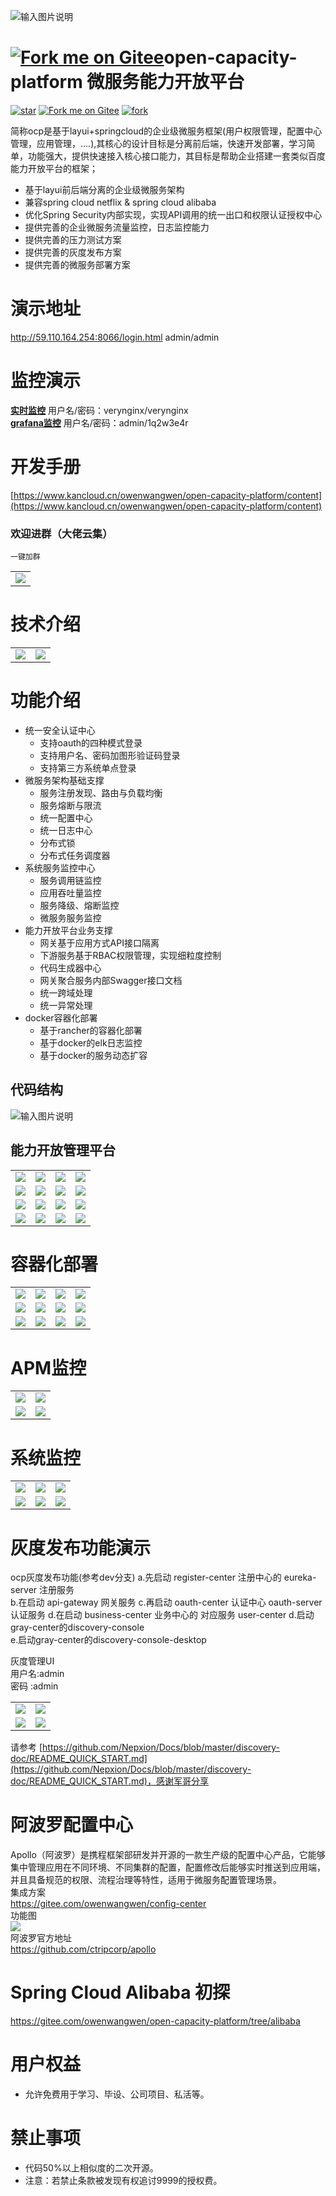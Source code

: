 
![输入图片说明](https://images.gitee.com/uploads/images/2019/0810/170317_e33b6c75_869801.png "屏幕截图.png")

# [![Fork me on Gitee](https://gitee.com/owenwangwen/open-capacity-platform/widgets/widget_5.svg)](https://gitee.com/owenwangwen/open-capacity-platform)open-capacity-platform 微服务能力开放平台 


[![star](https://gitee.com/owenwangwen/open-capacity-platform/badge/star.svg?theme=white)](https://gitee.com/owenwangwen/open-capacity-platform/stargazers)
[![Fork me on Gitee](https://gitee.com/owenwangwen/open-capacity-platform/widgets/widget_6.svg)](https://gitee.com/owenwangwen/open-capacity-platform)
[![fork](https://gitee.com/owenwangwen/open-capacity-platform/badge/fork.svg?theme=white)](https://gitee.com/owenwangwen/open-capacity-platform/members)



简称ocp是基于layui+springcloud的企业级微服务框架(用户权限管理，配置中心管理，应用管理，....),其核心的设计目标是分离前后端，快速开发部署，学习简单，功能强大，提供快速接入核心接口能力，其目标是帮助企业搭建一套类似百度能力开放平台的框架；  
- 基于layui前后端分离的企业级微服务架构  
- 兼容spring cloud netflix & spring cloud alibaba  
- 优化Spring Security内部实现，实现API调用的统一出口和权限认证授权中心  
- 提供完善的企业微服务流量监控，日志监控能力   
- 提供完善的压力测试方案  
- 提供完善的灰度发布方案  
- 提供完善的微服务部署方案  

    

# **演示地址** #
http://59.110.164.254:8066/login.html  admin/admin   


# **监控演示** #
<a target="_blank" href="http://106.13.3.200/verynginx/index.html">**实时监控**</a> 用户名/密码：verynginx/verynginx       
<a target="_blank" href="http://106.13.3.200:3000/#">**grafana监控**</a> 用户名/密码：admin/1q2w3e4r    

# 开发手册  
 [https://www.kancloud.cn/owenwangwen/open-capacity-platform/content](https://www.kancloud.cn/owenwangwen/open-capacity-platform/content)

### 欢迎进群（大佬云集）
`一键加群`
<table>
	<tr>
            <td><img src=https://images.gitee.com/uploads/images/2019/0604/143151_36a5c07e_869801.png "屏幕截图.png" />
	</tr>
</table>

# 技术介绍
<table>
	<tr>
		<td><img src="https://images.gitee.com/uploads/images/2019/0523/091013_fffdcf8b_869801.png "屏幕截图.png"></td>
		<td><img src="https://images.gitee.com/uploads/images/2019/0531/151440_a763b84e_869801.png "屏幕截图.png"></td>
    </tr>
	
</table>

# **功能介绍** 
- 统一安全认证中心
	- 支持oauth的四种模式登录
	- 支持用户名、密码加图形验证码登录
	- 支持第三方系统单点登录
- 微服务架构基础支撑
	- 服务注册发现、路由与负载均衡
	- 服务熔断与限流
	- 统一配置中心
	- 统一日志中心
	- 分布式锁
	- 分布式任务调度器
- 系统服务监控中心
	- 服务调用链监控 
	- 应用吞吐量监控 
	- 服务降级、熔断监控
	- 微服务服务监控
- 能力开放平台业务支撑
	- 网关基于应用方式API接口隔离
	- 下游服务基于RBAC权限管理，实现细粒度控制
	- 代码生成器中心  
	- 网关聚合服务内部Swagger接口文档
	- 统一跨域处理
	- 统一异常处理
- docker容器化部署
	- 基于rancher的容器化部署
	- 基于docker的elk日志监控
	- 基于docker的服务动态扩容 
   
   
## 代码结构  
    
![输入图片说明](https://images.gitee.com/uploads/images/2019/0819/214757_e3408bdc_869801.png "屏幕截图.png")

## 能力开放管理平台   

<table>
	<tr>
        <td><img src=https://images.gitee.com/uploads/images/2019/0330/112405_4b826028_869801.png "屏幕截图.png"/></td>
        <td><img src=https://images.gitee.com/uploads/images/2019/0908/215719_7280e0a7_869801.png "屏幕截图.png"/></td>
        <td><img src=https://images.gitee.com/uploads/images/2019/0908/215805_ccc6f047_869801.png "屏幕截图.png"/></td>
        <td><img src=https://images.gitee.com/uploads/images/2019/0908/215849_3579d1f2_869801.png "屏幕截图.png"/></td>
    </tr>
    <tr>
        <td><img src=https://images.gitee.com/uploads/images/2019/0908/215938_54aac61f_869801.png "屏幕截图.png"/></td>
        <td><img src=https://images.gitee.com/uploads/images/2019/0908/220014_980f9120_869801.png "屏幕截图.png"/></td>
        <td><img src=https://images.gitee.com/uploads/images/2019/0908/220042_ecb2e2f9_869801.png "屏幕截图.png"/></td>
        <td><img src=https://images.gitee.com/uploads/images/2019/0908/220109_a46454f2_869801.png "屏幕截图.png"/></td>
    </tr>
    <tr>
        <td><img src=https://images.gitee.com/uploads/images/2019/0908/220255_2cca26da_869801.png "屏幕截图.png"/></td>
        <td><img src=https://images.gitee.com/uploads/images/2019/0908/220334_eb7e8ccc_869801.png "屏幕截图.png"/></td>
		<td><img src=https://images.gitee.com/uploads/images/2019/0908/220403_d8941a88_869801.png "屏幕截图.png" /></td>
        <td><img src=https://images.gitee.com/uploads/images/2019/0908/220448_3e4ec4f0_869801.png "屏幕截图.png"/></td>
    </tr>
	<tr>
		<td><img src=https://images.gitee.com/uploads/images/2019/0908/220535_058f4e5c_869801.png "屏幕截图.png"/></td>
		<td><img src=https://images.gitee.com/uploads/images/2019/0908/220908_e83f7a53_869801.png "屏幕截图.png"/></td>
		<td><img src="https://images.gitee.com/uploads/images/2019/0329/212515_6b74c76a_869801.png "屏幕截图.png"/></td>
        <td><img src=https://images.gitee.com/uploads/images/2019/0731/144404_6e9f86e3_869801.png "屏幕截图.png"/></td>
    </tr>
</table>

# 容器化部署     
<table>
	<tr>
        <td><img src="https://images.gitee.com/uploads/images/2019/0126/125453_6682dba8_1147840.png"/></td>
        <td><img src="https://images.gitee.com/uploads/images/2019/0126/125453_3831567a_1147840.png"/></td>
        <td><img src="https://images.gitee.com/uploads/images/2019/0126/125454_b04fbc0d_1147840.png"/></td>
        <td><img src="https://images.gitee.com/uploads/images/2019/0126/125454_1f9ce4e8_1147840.png"/></td>
    </tr>
	<tr>
        <td><img src="https://images.gitee.com/uploads/images/2019/0126/125454_272e0e79_1147840.png"/></td>
        <td><img src="https://images.gitee.com/uploads/images/2019/0126/125455_0f0278dd_1147840.png"/></td>
        <td><img src="https://images.gitee.com/uploads/images/2019/0126/125455_05a5b463_1147840.png"/></td>
        <td><img src="https://images.gitee.com/uploads/images/2019/0126/125455_4827ecff_1147840.png"/></td>
    </tr>
    <tr>
        <td><img src="https://images.gitee.com/uploads/images/2019/0126/125456_7cf25a83_1147840.png"/></td>
        <td><img src="https://images.gitee.com/uploads/images/2019/0126/125456_bbac1fb9_1147840.png"/></td>
        <td><img src="https://images.gitee.com/uploads/images/2019/0126/125456_5c697b5f_1147840.png"/></td>
        <td><img src="https://images.gitee.com/uploads/images/2019/0126/125457_397161e8_1147840.png"/></td>
    </tr>
</table>
 
#  APM监控
<table>
	<tr>
        <td><img src="https://images.gitee.com/uploads/images/2019/0330/105610_52def254_869801.png "屏幕截图.png"/></td>
        <td><img src="https://images.gitee.com/uploads/images/2019/0330/105638_5c7ab9ac_869801.png "屏幕截图.png"/></td>
    </tr>
	<tr>
        <td><img src="https://images.gitee.com/uploads/images/2019/0330/105713_c9c94365_869801.png "屏幕截图.png"/></td>
        <td><img src="https://images.gitee.com/uploads/images/2019/0330/105736_ac478159_869801.png "屏幕截图.png"/></td>
    </tr>
     
</table>

# 系统监控 #
<table>
	<tr>
		<td><img src="https://images.gitee.com/uploads/images/2019/0523/085501_ee047496_869801.png "屏幕截图.png""/></td>
        <td><img src="https://images.gitee.com/uploads/images/2019/0401/230332_f777ea8d_869801.png "屏幕截图.png"/></td>
        <td><img src="https://images.gitee.com/uploads/images/2019/0401/230430_3eb6b5e0_869801.png "屏幕截图.png"/></td>
    </tr>
	<tr>
		<td><img src="https://images.gitee.com/uploads/images/2019/0722/164150_6c0ce093_869801.png "屏幕截图.png"/></td>
		<td><img src="https://images.gitee.com/uploads/images/2019/0722/163241_9b29852f_869801.png "屏幕截图.png""/></td>
        <td><img src="https://images.gitee.com/uploads/images/2019/0722/163356_08ec244d_869801.png "屏幕截图.png"/></td>
    </tr>
</table>

#  灰度发布功能演示   
 
ocp灰度发布功能(参考dev分支) 
a.先启动 register-center 注册中心的 eureka-server 注册服务  
b.在启动 api-gateway 网关服务 
c.再启动 oauth-center 认证中心 oauth-server 认证服务 
d.在启动 business-center 业务中心的 对应服务 user-center 
d.启动gray-center的discovery-console  
e.启动gray-center的discovery-console-desktop    
 
灰度管理UI  
用户名:admin      
密码  :admin  

<table>
	<tr>
        <td><img src="https://images.gitee.com/uploads/images/2019/0126/125451_c3b6224d_1147840.png"/></td>
        <td><img src="https://images.gitee.com/uploads/images/2019/0126/125450_b42073c5_1147840.png"/></td>
    </tr>
	<tr>
        <td><img src="https://images.gitee.com/uploads/images/2019/0126/125450_66e3a8db_1147840.png"/></td>
        <td><img src="https://images.gitee.com/uploads/images/2019/0126/125451_28b1bc41_1147840.png"/></td>
    </tr>
     
</table>

请参考
[https://github.com/Nepxion/Docs/blob/master/discovery-doc/README_QUICK_START.md](https://github.com/Nepxion/Docs/blob/master/discovery-doc/README_QUICK_START.md)，感谢军哥分享  

# 阿波罗配置中心
Apollo（阿波罗）是携程框架部研发并开源的一款生产级的配置中心产品，它能够集中管理应用在不同环境、不同集群的配置，配置修改后能够实时推送到应用端，并且具备规范的权限、流程治理等特性，适用于微服务配置管理场景。  
集成方案  
https://gitee.com/owenwangwen/config-center  
功能图  
![](https://images.gitee.com/uploads/images/2019/0525/185527_3e2e61a9_1441068.jpeg)   
阿波罗官方地址   
https://github.com/ctripcorp/apollo  

# Spring Cloud Alibaba 初探
https://gitee.com/owenwangwen/open-capacity-platform/tree/alibaba

# 用户权益 #
- 允许免费用于学习、毕设、公司项目、私活等。

# 禁止事项 #
- 代码50%以上相似度的二次开源。
- 注意：若禁止条款被发现有权追讨9999的授权费。


